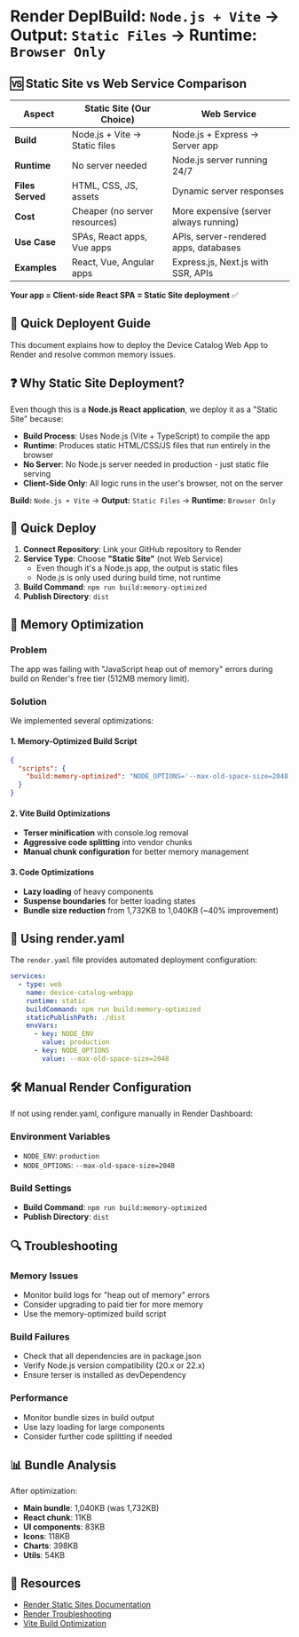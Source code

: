 # Render Depl**Build:** `Node.js + Vite` → **Output:** `Static Files` → **Runtime:** `Browser Only`

## 🆚 **Static Site vs Web Service Comparison**

| Aspect | Static Site (Our Choice) | Web Service |
|--------|--------------------------|-------------|
| **Build** | Node.js + Vite → Static files | Node.js + Express → Server app |
| **Runtime** | No server needed | Node.js server running 24/7 |
| **Files Served** | HTML, CSS, JS, assets | Dynamic server responses |
| **Cost** | Cheaper (no server resources) | More expensive (server always running) |
| **Use Case** | SPAs, React apps, Vue apps | APIs, server-rendered apps, databases |
| **Examples** | React, Vue, Angular apps | Express.js, Next.js with SSR, APIs |

**Your app = Client-side React SPA = Static Site deployment** ✅

## 🚀 Quick Deployent Guide

This document explains how to deploy the Device Catalog Web App to Render and resolve common memory issues.

## ❓ **Why Static Site Deployment?**

Even though this is a **Node.js React application**, we deploy it as a "Static Site" because:

- **Build Process**: Uses Node.js (Vite + TypeScript) to compile the app
- **Runtime**: Produces static HTML/CSS/JS files that run entirely in the browser
- **No Server**: No Node.js server needed in production - just static file serving
- **Client-Side Only**: All logic runs in the user's browser, not on the server

**Build:** `Node.js + Vite` → **Output:** `Static Files` → **Runtime:** `Browser Only`

## 🚀 Quick Deploy

1. **Connect Repository**: Link your GitHub repository to Render
2. **Service Type**: Choose **"Static Site"** (not Web Service)
   - Even though it's a Node.js app, the output is static files
   - Node.js is only used during build time, not runtime
3. **Build Command**: `npm run build:memory-optimized`
4. **Publish Directory**: `dist`

## 🔧 Memory Optimization

### Problem
The app was failing with "JavaScript heap out of memory" errors during build on Render's free tier (512MB memory limit).

### Solution
We implemented several optimizations:

#### 1. **Memory-Optimized Build Script**
```json
{
  "scripts": {
    "build:memory-optimized": "NODE_OPTIONS='--max-old-space-size=2048' tsc -b --noCheck && NODE_OPTIONS='--max-old-space-size=2048' vite build"
  }
}
```

#### 2. **Vite Build Optimizations**
- **Terser minification** with console.log removal
- **Aggressive code splitting** into vendor chunks
- **Manual chunk configuration** for better memory management

#### 3. **Code Optimizations**
- **Lazy loading** of heavy components
- **Suspense boundaries** for better loading states
- **Bundle size reduction** from 1,732KB to 1,040KB (~40% improvement)

## 📁 Using render.yaml

The `render.yaml` file provides automated deployment configuration:

```yaml
services:
  - type: web
    name: device-catalog-webapp
    runtime: static
    buildCommand: npm run build:memory-optimized
    staticPublishPath: ./dist
    envVars:
      - key: NODE_ENV
        value: production
      - key: NODE_OPTIONS
        value: --max-old-space-size=2048
```

## 🛠️ Manual Render Configuration

If not using render.yaml, configure manually in Render Dashboard:

### Environment Variables
- `NODE_ENV`: `production`
- `NODE_OPTIONS`: `--max-old-space-size=2048`

### Build Settings
- **Build Command**: `npm run build:memory-optimized`
- **Publish Directory**: `dist`

## 🔍 Troubleshooting

### Memory Issues
- Monitor build logs for "heap out of memory" errors
- Consider upgrading to paid tier for more memory
- Use the memory-optimized build script

### Build Failures
- Check that all dependencies are in package.json
- Verify Node.js version compatibility (20.x or 22.x)
- Ensure terser is installed as devDependency

### Performance
- Monitor bundle sizes in build output
- Use lazy loading for large components
- Consider further code splitting if needed

## 📊 Bundle Analysis

After optimization:
- **Main bundle**: 1,040KB (was 1,732KB)
- **React chunk**: 11KB
- **UI components**: 83KB  
- **Icons**: 118KB
- **Charts**: 398KB
- **Utils**: 54KB

## 🔗 Resources

- [Render Static Sites Documentation](https://render.com/docs/static-sites)
- [Render Troubleshooting](https://render.com/docs/troubleshooting-deploys)
- [Vite Build Optimization](https://vitejs.dev/guide/build.html)
